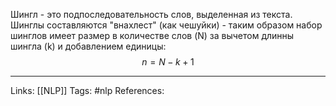 Шингл - это подпоследовательность слов, выделенная из текста. Шинглы составляются "внахлест" (как чешуйки) - таким образом набор шинглов имеет размер в количестве слов (N) за вычетом длинны шингла (k) и добавлением единицы: 
$$n = N - k + 1$$
___
Links: [[NLP]]
Tags: #nlp 
References: